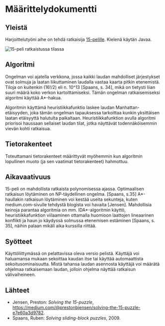 # Määrittelydokumentti

## Yleistä
Harjoittelutyöni aihe on tehdä ratkaisija [15-pelille](https://fi.wikipedia.org/wiki/15-peli). Kielenä käytän Javaa.

![15-peli ratkaistussa tilassa](https://upload.wikimedia.org/wikipedia/commons/thumb/9/91/15-puzzle.svg/240px-15-puzzle.svg.png "15-peli ratkaistussa tilassa")

## Algoritmi
Ongelman voi ajatella verkkona, jossa kaikki laudan mahdolliset järjestykset ovat solmuja ja laatan liikuttaminen laudalla vastaa kaarta pitkin etenemistä. Tiloja on kuitenkin (16!/2) eli n. 10^13 [Spaans, s. 34], mikä on tietysti liian suuri määrä koko verkon kartoittamiseksi. Tämän ongelman ratkaisemiseksi algoritmi käyttää A*-hakua.

Algoritmin käyttämä heuristiikkafunktio laskee laudan Manhattan-etäisyyden, joka tämän ongelman tapauksessa tarkoittaa kunkin yksittäisen laatan etäisyyttä halutulta paikaltaan. Heuristiikkafunktion avulla algoritmi priorisoi haussaan sellaiset laudan tilat, jotka näyttävät todennäköisemmin vievän kohti ratkaisua.

## Tietorakenteet
Toteuttamani tietorakenteet määrittyvät myöhemmin kun algoritmin lopullinen muoto (ja sen vaatimat tietorakenteet) hahmottuu.

## Aikavaativuus
15-peli on mahdollista ratkaista polynomisessa ajassa. Optimaalisen ratkaisun löytäminen on NP-täydellinen ongelma. [Spaans, s.35] A*-haullakin ratkaisun löytäminen voi kestää useita sekunteja, kuten medium.com-sivulle tehdystä blogista voi havaita [Jensen]. Mahdollisia keinoja parantaa algoritmia on mm. IDA*-algoritmin käyttö, heuristiikkafunktion viilaaminen ottamalla huomioon laattojen lineaarinen konflikti ja haun jo käydyssä solmussa etenemisen estäminen [Spaans, s. 35], näihin palaan mikäli aika kurssilla riittää.

## Syötteet
Käyttöliittymässä on pelattavissa oleva versio pelistä. Käyttäjä voi haluamansa mukaan sekoittaa kaudan itse tai käyttää automaattista sekoitusominaisuutta. Mistä tahansa laudan asennosta käyttäjä voi määrätä ohjelmaa ratkaisemaan laudan, jolloin ohjelma näyttää ratkaisun välivaiheineen.

## Lähteet
* Jensen, Preston: _Solving the 15-puzzle_, https://medium.com/@prestonbjensen/solving-the-15-puzzle-e7e60a3d9782.
* Spaans, Ruben: _Solving sliding-block puzzles_, 2009.

